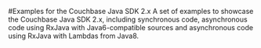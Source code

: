 #Examples for the Couchbase Java SDK 2.x
A set of examples to showcase the Couchbase Java SDK 2.x, including synchronous code, 
asynchronous code using RxJava with Java6-compatible sources and asynchronous code using 
RxJava with Lambdas from Java8.
